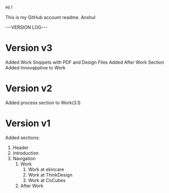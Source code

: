 Hi !

This is my GitHub account readme.
Anshul

---VERSION LOG---
# Version v3

Added Work Snippets with PDF and Design Files
Added After Work Section
Added Innovapptive to Work

# Version v2
Added process section to Work(3.1)

# Version v1
Added sections:
1. Header
2. Introduction 
3. Navigation 
    1. Work
        1. Work at ekincare
        2. Work at ThinkDesign
        3. Work at CoCubes
    2. After Work


